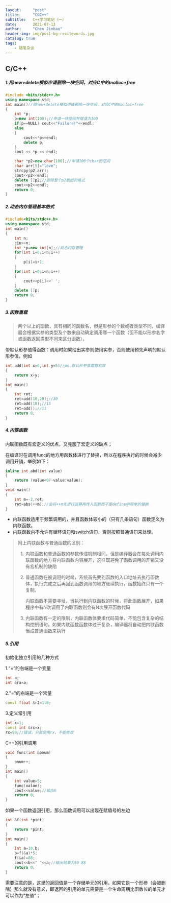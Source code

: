 ```yaml
---
layout:     "post"
title:      "C&C++"
subtitle:   C++学习笔记（一）
date:       2021-07-13
author:     "Chen Jinhao"
header-img: img/post-bg-recitewords.jpg
catalog: true
tags:
    - 随笔杂谈
---
```

## C/C++

##### 1.用new+delete模拟申请删除一块空间，对应C中的malloc+free

```c++
#include <bits/stdc++.h>
using namespace std;
int main()//用new+delete模拟申请删除一块空间，对应C中的malloc+free
{
    int *p;
    p=new int(100);//申请一块空间并赋值为100
    if(p==NULL) cout<<"Failure!"<<endl;
    else 
    {
        cout<<*p<<endl;
        delete p;
    }
    cout << *p << endl;

    char *p2=new char[100];//申请100个char的空间
    char arr[5]="love";
    strcpy(p2,arr);
    cout<<p2<<endl;
    delete []p2;//删除整个p2数组的格式
    cout<<p2<<endl;
    return 0;
}
```

##### 2.动态内存管理基本格式

```c++
#include<bits/stdc++.h>
using namespace std;
int main()
{
    int n;
    cin>>n;
    int *p=new int[n];//动态内存管理
    for(int i=0;i<n;i++)
    {
        p[i]=i+1;
    }
    for(int i=0;i<n;i++)
    {
        cout<<p[i]<<' ';
    }
    delete []p;
    return 0;
}
```

##### 3.函数重载

> 两个以上的函数，具有相同的函数名，但是形参的个数或者类型不同，编译器会根据实参的类型及个数来自动确定调用哪一个函数（但不能以形参名字或函数返回类型不同来区分函数）。

带默认形参值得函数：调用时如果给出实参则使用实参，否则使用预先声明的默认形参值，例如

```c++
int add(int x=6,int y=5)//ps.默认形参值需靠右放
{
    return x+y;
}
int main()
{
    int ret;
    ret=add(10,20);//30
    ret=add(10);//15
    ret=add();//11
    return 0;
}
```

##### 4.内联函数 

内联函数既有宏定义的优点，又克服了宏定义的缺点；

在编译时在调用func的地方用函数体进行了替换，所以在程序执行的时候会减少调用开销，举例如下：

```c++
inline int abd(int value)
{
    return (value<0?-value:value);
}
void main()
{
    int m=-2,ret;
    ret=abs(++m);//会将++m先进行运算再传入函数而不是define中简单的替换
}
```

- 内联函数适用于频繁调用的，并且函数体较小的（只有几条语句）函数定义为内联函数。
- 内联函数内不允许有循环语句和switch语句，否则按照普通语句来处理。

> 附上内联函数与普通函数的区别：
>
> 1. 内联函数和普通函数的参数传递机制相同，但是编译器会在每处调用内联函数的地方将内联函数内容展开，这样既避免了函数调用的开销又没有宏机制的缺陷
>
> 2. 普通函数在被调用的时候，系统首先要到函数的入口地址去执行函数体，执行完成之后再回到函数调用的地方继续执行，函数始终只有一个复制。
>
>     内联函数不需要寻址，当执行到内联函数的时候，将此函数展开，如果程序中有N次调用了内联函数则会有N次展开函数代码
>
> 3. 内联函数有一定的限制，内联函数体要求代码简单，不能包含复杂的结构控制语句。如果内联函数函数体过于复杂，编译器将自动把内联函数当成普通函数来执行

##### 5.引用

初始化独立引用的几种方式

1.“=”的右端是一个变量

```c++
int a;
int &ra=a;
```

2."="的右端是一个常量

```c++
const float &r2=1.0;
```

3.定义常引用

```c++
int x=1;
const int &rx=x;
rx=98;//错误，只能使用rx，不能修改
```

C++的引用调用

```c++
void func(int &pnum)
{
    pnum++;
}
int main()
{
    int value=5;
    func(value);
    cout<<value;//输出6
    return 0;
}
```

如果一个函数返回引用，那么函数调用可以出现在赋值号的左边

```c++
int &f(int *pint)
{
    return *pint;
}
int main()
{
    int a=10,b;
    b=f(&a)*5;
    f(&a)=88;
    cout<<b<<" "<<a;//输出结果为50 88
    return 0;
}
```

需要注意的是，这里的返回值是一个存储单元的引用，如果它是一个形参（会被删除）那么就没有意义，即返回的引用的单元需要是一个生命周期比函数长的单元才可以作为“左值”；

